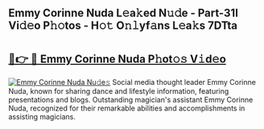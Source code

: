 ## Emmy Corinne Nuda L𝚎a𝚔ed N𝚞𝚍e - Part-31l Vi𝚍𝚎o P𝚑𝚘tos - H𝚘𝚝 O𝚗𝚕yf𝚊ns L𝚎a𝚔s 7DTta

# <h2><a href="http://kfcol1h.oniu.top/?m=Emmy+Corinne+Nuda">🔗👉 🔴 Emmy Corinne Nuda P𝚑ot𝚘𝚜 V𝚒d𝚎o</a></h2>

[![Emmy Corinne Nuda Nu𝚍e𝚜](https://i.imgur.com/0qMVB7G.gif)](http://kfcol1h.oniu.top/?m=Emmy+Corinne+Nuda)
Social media thought leader Emmy Corinne Nuda, known for sharing dance and lifestyle information, featuring presentations and blogs. Outstanding magician's assistant Emmy Corinne Nuda, recognized for their remarkable abilities and accomplishments in assisting magicians.  
